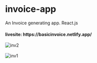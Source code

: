 # invoice-app
An Invoice generating app. React.js
<h4>livesite:  https://basicinvoice.netlify.app/ </h4>
<img src="https://i.postimg.cc/J0FknpKm/inv2.png" alt="inv2"/><br/><br/>
<img src="https://i.postimg.cc/vTTnbJr3/inv1.png" alt="inv1"/>
